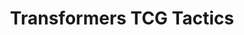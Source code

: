 ---
templateKey: index-page
title: Transformers TCG Tactics
heading: Transformers TCG Tactics
subheading: View cards for the Transformers TCG
description: View cards for the Transformers TCG
---